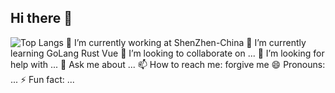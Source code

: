 ## Hi there 👋
![Top Langs](https://github-readme-stats.vercel.app/api/top-langs/?username=anuraghazra)
🔭 I’m currently working at ShenZhen-China
🌱 I’m currently learning GoLang Rust Vue
👯 I’m looking to collaborate on ...
🤔 I’m looking for help with ...
💬 Ask me about ...
📫 How to reach me: forgive me
😄 Pronouns: ...
⚡ Fun fact: ...
<!--
**wabshs/wabshs** is a ✨ _special_ ✨ repository because its `README.md` (this file) appears on your GitHub profile.

Here are some ideas to get you started:

- 🔭 I’m currently working on ...
- 🌱 I’m currently learning ...
- 👯 I’m looking to collaborate on ...
- 🤔 I’m looking for help with ...
- 💬 Ask me about ...
- 📫 How to reach me: ...
- 😄 Pronouns: ...
- ⚡ Fun fact: ...
-->
